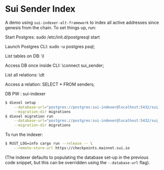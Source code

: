 # Sui Sender Index

A demo using `sui-indexer-alt-framework` to index all active addresses since
genesis from the chain. To set things up, run:

Start Postgres:
sudo /etc/init.d/postgresql start

Launch Postgres CLI:
sudo -u postgres psql;

List tables on DB:
\l

Access DB once inside CLI:
\connect sui_sender;

List all relations:
\dt

Access a relation:
SELECT * FROM senders;

DB PW : 
sui-indexer


```sh
$ diesel setup                                                                \
    --database-url="postgres://postgres:sui-indexer@localhost:5432/sui_sender" \
    --migration-dir migrations
$ diesel migration run                                                        \
    --database-url="postgres://postgres:sui-indexer@localhost:5432/sui_sender" \
    --migration-dir migrations
```

To run the indexer:

```sh
$ RUST_LOG=info cargo run --release -- \
    --remote-store-url https://checkpoints.mainnet.sui.io
```

(The indexer defaults to populating the database set-up in the previous code
snippet, but this can be overridden using the `--database-url` flag).
